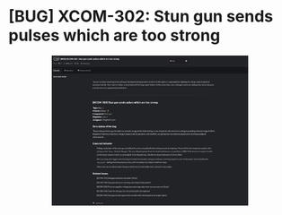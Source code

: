 # [BUG] XCOM-302: Stun gun sends pulses which are too strong

<p align="center">
  <img src="./screenshots/image1.png" width="350" title="Console">
</p>
